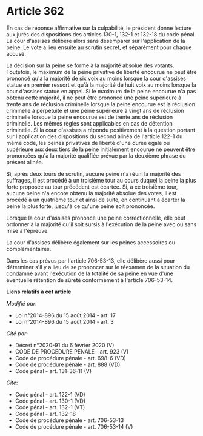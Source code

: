 # Article 362

En cas de réponse affirmative sur la culpabilité, le président donne lecture aux jurés des dispositions des articles 130-1,
132-1 et 132-18 du code pénal. La cour d'assises délibère alors sans désemparer sur l'application de la peine. Le vote a lieu
ensuite au scrutin secret, et séparément pour chaque accusé. 

La décision sur la peine se forme à la majorité absolue des votants. Toutefois, le maximum de la peine privative de liberté
encourue ne peut être prononcé qu'à la majorité de six voix au moins lorsque la cour d'assises statue en premier ressort et
qu'à la majorité de huit voix au moins lorsque la cour d'assises statue en appel. Si le maximum de la peine encourue n'a pas
obtenu cette majorité, il ne peut être prononcé une peine supérieure à trente ans de réclusion criminelle lorsque la peine
encourue est la réclusion criminelle à perpétuité et une peine supérieure à vingt ans de réclusion criminelle lorsque la
peine encourue est de trente ans de réclusion criminelle. Les mêmes règles sont applicables en cas de détention criminelle.
Si la cour d'assises a répondu positivement à la question portant sur l'application des dispositions du second alinéa de
l'article 122-1 du même code, les peines privatives de liberté d'une durée égale ou supérieure aux deux tiers de la peine
initialement encourue ne peuvent être prononcées qu'à la majorité qualifiée prévue par la deuxième phrase du présent alinéa. 

Si, après deux tours de scrutin, aucune peine n'a réuni la majorité des suffrages, il est procédé à un troisième tour au
cours duquel la peine la plus forte proposée au tour précédent est écartée. Si, à ce troisième tour, aucune peine n'a encore
obtenu la majorité absolue des votes, il est procédé à un quatrième tour et ainsi de suite, en continuant à écarter la peine
la plus forte, jusqu'à ce qu'une peine soit prononcée. 

Lorsque la cour d'assises prononce une peine correctionnelle, elle peut ordonner à la majorité qu'il soit sursis à
l'exécution de la peine avec ou sans mise à l'épreuve. 

La cour d'assises délibère également sur les peines accessoires ou complémentaires. 

Dans les cas prévus par l'article 706-53-13, elle délibère aussi pour déterminer s'il y a lieu de se prononcer sur le
réexamen de la situation du condamné avant l'exécution de la totalité de sa peine en vue d'une éventuelle rétention de sûreté
conformément à l'article 706-53-14.

**Liens relatifs à cet article**

_Modifié par_:

  - Loi n°2014-896 du 15 août 2014 - art. 17
  - Loi n°2014-896 du 15 août 2014 - art. 3

_Cité par_:

  - Décret n°2020-91 du 6 février 2020 (V)
  - CODE DE PROCEDURE PENALE - art. 923 (V)
  - Code de procédure pénale - art. 698-6 (VD)
  - Code de procédure pénale - art. 888 (VD)
  - Code pénal - art. 131-36-11 (V)

_Cite_:

  - Code pénal - art. 122-1 (VD)
  - Code pénal - art. 130-1 (VD)
  - Code pénal - art. 132-1 (VT)
  - Code pénal - art. 132-18
  - Code de procédure pénale - art. 706-53-13
  - Code de procédure pénale - art. 706-53-14 (V)
